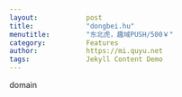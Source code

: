 ```yaml
---
layout:            post
title:             "dongbei.hu"
menutitle:         "东北虎，趣域PUSH/500￥"
category:          Features
author:            https://mi.quyu.net
tags:              Jekyll Content Demo
---
```


domain
